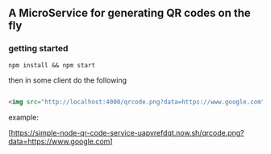 ## A MicroService for generating QR codes on the fly


### getting started

`npm install && npm start`

then in some client do the following

```html

<img src="http://localhost:4000/qrcode.png?data=https://www.google.com" />

```


example:

[https://simple-node-qr-code-service-uapvrefdqt.now.sh/qrcode.png?data=https://www.google.com]

